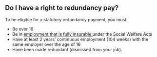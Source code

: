 ##  Do I have a right to redundancy pay?

To be eligible for a statutory redundancy payment, you must:

  * Be over 16 
  * Be in [ employment that is fully insurable ](/en/social-welfare/irish-social-welfare-system/social-insurance-prsi/social-insurance/) under the Social Welfare Acts 
  * Have at least 2 years’ continuous employment (104 weeks) with the same employer over the age of 16 
  * Have been made redundant (dismissed from your job). 

